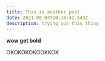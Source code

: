 ```yaml
---
title: This is another post
date: 2021-08-03T10:10:42.543Z
description: trying out this thing
---
```

**wow get bold**

OKOKOKOKOOKKOK